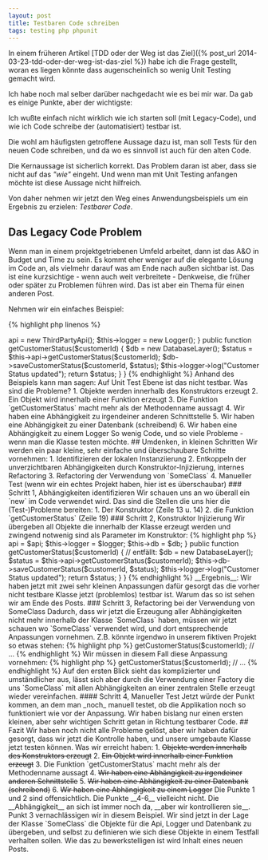 ```yaml
---
layout: post
title: Testbaren Code schreiben
tags: testing php phpunit
---
```

In einem früheren Artikel [TDD oder der Weg ist das Ziel]({% post_url 2014-03-23-tdd-oder-der-weg-ist-das-ziel %}) habe ich die Frage gestellt, woran es liegen könnte dass augenscheinlich so wenig Unit Testing gemacht wird.

Ich habe noch mal selber darüber nachgedacht wie es bei mir war.
Da gab es einige Punkte, aber der wichtigste:

<p class="personal-info">Ich wußte einfach nicht wirklich wie ich starten soll (mit Legacy-Code), und wie ich Code schreibe der (automatisiert) testbar ist.</p>

Die wohl am häufigsten getroffene Aussage dazu ist, man soll Tests für den neuen Code schreiben, und da wo es sinnvoll ist auch für den alten Code.

Die Kernaussage ist sicherlich korrekt. Das Problem daran ist aber, dass sie nicht auf das _"wie"_ eingeht. Und wenn man mit Unit Testing anfangen möchte ist diese Aussage nicht hilfreich.

Von daher nehmen wir jetzt den Weg eines Anwendungsbeispiels um ein Ergebnis zu erzielen: _Testbarer Code_.



## Das Legacy Code Problem
Wenn man in einem projektgetriebenen Umfeld arbeitet, dann ist das A&O in Budget und Time zu sein. Es kommt eher weniger auf die elegante Lösung im Code an, als vielmehr darauf was am Ende nach außen sichtbar ist. 
Das ist eine kurzsichtige - wenn auch weit verbreitete - Denkweise, die früher oder später zu Problemen führen wird. Das ist aber ein Thema für einen anderen Post.

Nehmen wir ein einfaches Beispiel:

{% highlight php linenos %}
<?php
require 'thirdpartyapi.php';
require 'logger.php';
require 'db.php';

class SomeClass
{
    private $api;
    private $logger;
    
    public function __construct()
    {
        $this->api = new ThirdPartyApi();
        $this->logger = new Logger();
    }
    
    public function getCustomerStatus($customerId)
    {
       $db = new DatabaseLayer();
       
       $status = $this->api->getCustomerStatus($customerId);
       $db->saveCustomerStatus($customerId, $status);
       $this->logger->log("Customer Status updated");
       
       return $status;
    }
}
{% endhighlight %}

Anhand des Beispiels kann man sagen: Auf Unit Test Ebene ist das nicht testbar.

Was sind die Probleme?

1. Objekte werden innerhalb des Konstruktors erzeugt
2. Ein Objekt wird innerhalb einer Funktion erzeugt
3. Die Funktion `getCustomerStatus` macht mehr als der Methodenname aussagt
4. Wir haben eine Abhängigkeit zu irgendeiner anderen Schnittstelle
5. Wir haben eine Abhängigkeit zu einer Datenbank (schreibend)
6. Wir haben eine Abhängigkeit zu einem Logger

So wenig Code, und so viele Probleme - wenn man die Klasse testen möchte.


## Umdenken, in kleinen Schritten
Wir werden ein paar kleine, sehr einfache und überschaubare Schritte vornehmen:

1. Identifizieren der lokalen Instanziierung
2. Entkoppeln der unverzichtbaren Abhängigkeiten durch Konstruktor-Injizierung, internes Refactoring
3. Refactoring der Verwendung von `SomeClass`
4. Manueller Test (wenn wir ein echtes Projekt haben, hier ist es überschaubar)


### Schritt 1, Abhängigkeiten identifizieren
Wir schauen uns an wo überall ein `new` im Code verwendet wird. Das sind die Stellen die uns hier die (Test-)Probleme bereiten:

1. Der Konstruktor (Zeile 13 u. 14)
2. die Funktion `getCustomerStatus` (Zeile 19)

### Schritt 2, Konstruktor Injizierung
Wir übergeben all Objekte die innerhalb der Klasse erzeugt werden und zwingend notwenig sind als Parameter im Konstruktor:

{% highlight php %}
<?php
// …
class SomeClass
{
    private $api;
    private $logger;
    private $db; // neu
    
    public function __construct($api, $logger, $db)
    {
        $this->api = $api;
        $this->logger = $logger;
        $this->db  = $db;
    }
    
    public function getCustomerStatus($customerId)
    {
       // entfällt: $db = new DatabaseLayer();       
       $status = $this->api->getCustomerStatus($customerId);
       $this->db->saveCustomerStatus($customerId, $status);
       $this->logger->log("Customer Status updated");
       
       return $status;
    }
}   
{% endhighlight %}

__Ergebnis__: Wir haben jetzt mit zwei sehr kleinen Anpassungen dafür gesorgt das die vorher nicht testbare Klasse jetzt (problemlos) testbar ist.

Warum das so ist sehen wir am Ende des Posts.

### Schritt 3, Refactoring bei der Verwendung von SomeClass
Dadurch, dass wir jetzt die Erzeugung aller Abhängigkeiten nicht mehr innerhalb der Klasse `SomeClass` haben, müssen wir jetzt schauen wo `SomeClass` verwendet wird, und dort entsprechende Anpassungen vornehmen.

Z.B. könnte irgendwo in unserem fiktiven Projekt so etwas stehen:

{% highlight php %}
<?php
    // … input validation, etc.
    
    $someClass = new SomeClass();
    
    $status = $someClass->getCustomerStatus($customerId);
    
    // … 
{% endhighlight %}

Wir müssen in diesem Fall diese Anpassung vornehmen:

{% highlight php %}
<?php
    // … input validation, etc.
    
    $api = new ThirdPartyApi();
    $logger = new Logger();
    $db = new DatabaseLayer();
    
    $someClass = new SomeClass($api, $logger, $db);
    
    $status = $someClass->getCustomerStatus($customerId);
    
    // … 
{% endhighlight %}

Auf den ersten Blick sieht das komplizierter und umständlicher aus, lässt sich aber durch die Verwendung einer Factory die uns `SomeClass` mit allen Abhängigkeiten an einer zentralen Stelle erzeugt wieder vereinfachen.

#### Schritt 4, Manueller Test
Jetzt würde der Punkt kommen, an dem man _noch_ manuell testet, ob die Applikation noch so funktioniert wie vor der Anpassung.
Wir haben bislang nur einen ersten kleinen, aber sehr wichtigen Schritt getan in Richtung testbarer Code.



## Fazit
Wir haben noch nicht alle Probleme gelöst, aber wir haben dafür gesorgt, dass wir jetzt die Kontrolle haben, und unsere umgebaute Klasse jetzt testen können.

Was wir erreicht haben:

1. <s>Objekte werden innerhalb des Konstruktors erzeugt</s>
2. <s>Ein Objekt wird innerhalb einer Funktion erzeugt</s>
3. Die Funktion `getCustomerStatus` macht mehr als der Methodenname aussagt
4. <s>Wir haben eine Abhängigkeit zu irgendeiner anderen Schnittstelle</s>
5. <s>Wir haben eine Abhängigkeit zu einer Datenbank (schreibend)</s>
6. <s>Wir haben eine Abhängigkeit zu einem Logger</s>

Die Punkte 1 und 2 sind offensichtlich. Die Punkte __4-6__ vielleicht nicht.
Die __Abhängigkeit__ an sich ist immer noch da, __aber wir kontrollieren sie__.
Punkt 3 vernachlässigen wir in diesem Beispiel.


Wir sind jetzt in der Lage der Klasse `SomeClass` die Objekte für die Api, Logger und Datenbank zu übergeben, und selbst zu definieren wie sich diese Objekte in einem Testfall verhalten sollen.

Wie das zu bewerkstelligen ist wird Inhalt eines neuen Posts.



